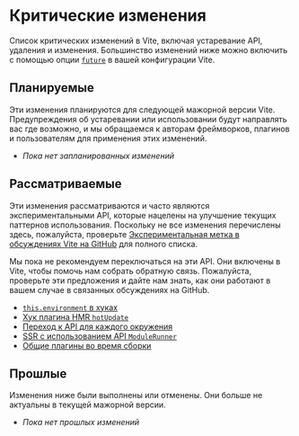 # Критические изменения

Список критических изменений в Vite, включая устаревание API, удаления и изменения. Большинство изменений ниже можно включить с помощью опции [`future`](/config/shared-options.html#future) в вашей конфигурации Vite.

## Планируемые

Эти изменения планируются для следующей мажорной версии Vite. Предупреждения об устаревании или использовании будут направлять вас где возможно, и мы обращаемся к авторам фреймворков, плагинов и пользователям для применения этих изменений.

- _Пока нет запланированных изменений_

## Рассматриваемые

Эти изменения рассматриваются и часто являются экспериментальными API, которые нацелены на улучшение текущих паттернов использования. Поскольку не все изменения перечислены здесь, пожалуйста, проверьте [Экспериментальная метка в обсуждениях Vite на GitHub](https://github.com/vitejs/vite/discussions/categories/feedback?discussions_q=label%3Aexperimental+category%3AFeedback) для полного списка.

Мы пока не рекомендуем переключаться на эти API. Они включены в Vite, чтобы помочь нам собрать обратную связь. Пожалуйста, проверьте эти предложения и дайте нам знать, как они работают в вашем случае в связанных обсуждениях на GitHub.

- [`this.environment` в хуках](/changes/this-environment-in-hooks)
- [Хук плагина HMR `hotUpdate`](/changes/hotupdate-hook)
- [Переход к API для каждого окружения](/changes/per-environment-apis)
- [SSR с использованием API `ModuleRunner`](/changes/ssr-using-modulerunner)
- [Общие плагины во время сборки](/changes/shared-plugins-during-build)

## Прошлые

Изменения ниже были выполнены или отменены. Они больше не актуальны в текущей мажорной версии.

- _Пока нет прошлых изменений_

